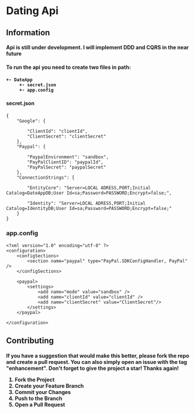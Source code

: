 


<h1> Dating Api </h1>


<h2>Information</h2>


<p>
<h4>Api is still under development. I will implement DDD and CQRS in the near future<h4>
</p>

<p>

<h4>To run the api you need to create two files in path:<h4>


    +- DateApp
         +- secret.json
         +- app.config

<H4>secret.json</H4>

```
{
    "Google": {

        "ClientId": "clientId",
        "ClientSecret": "clientSecret"
    },
    "Paypal": {

        "PaypalEnvironment": "sandbox",
        "PayPalClientID": "paypalId",
        "PayPalSecret": "paypalSecret"
    },
    "ConnectionStrings": {

        "EntityCore": "Server=LOCAL ADRESS,PORT;Initial Catalog=DateAppDB;User Id=sa;Password=PASSWORD;Encrypt=false;",

        "Identity": "Server=LOCAL ADRESS,PORT;Initial Catalog=IdentityDB;User Id=sa;Password=PASSWORD;Encrypt=false;"
    }
}

```


<H3>app.config</H3>

```
<?xml version="1.0" encoding="utf-8" ?>
<configuration>
    <configSections>
        <section name="paypal" type="PayPal.SDKConfigHandler, PayPal" />
    </configSections>

    <paypal>
        <settings>
            <add name="mode" value="sandbox" />
            <add name="clientId" value="clientId" />
            <add name="clientSecret" value="ClientSecret"/>
        </settings>
    </paypal>

</configuration>

```

</p>




<!-- CONTRIBUTING -->
## Contributing
<p>

<h4>If you have a suggestion that would make this better, please fork the repo and create a pull request. You can also simply open an issue with the tag "enhancement".
Don't forget to give the project a star! Thanks again!

1. Fork the Project
2. Create your Feature Branch 
3. Commit your Changes 
4. Push to the Branch 
5. Open a Pull Request </h4>

</p>